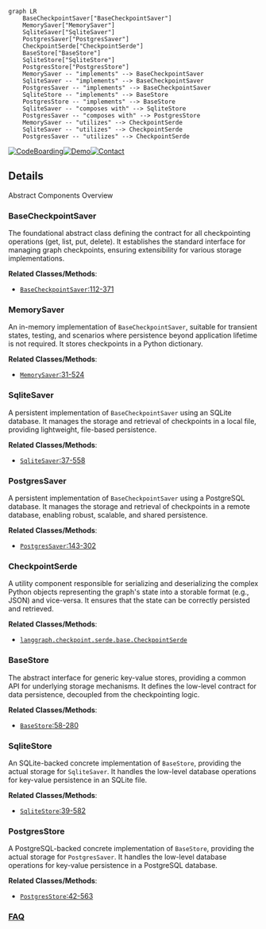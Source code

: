 ```mermaid
graph LR
    BaseCheckpointSaver["BaseCheckpointSaver"]
    MemorySaver["MemorySaver"]
    SqliteSaver["SqliteSaver"]
    PostgresSaver["PostgresSaver"]
    CheckpointSerde["CheckpointSerde"]
    BaseStore["BaseStore"]
    SqliteStore["SqliteStore"]
    PostgresStore["PostgresStore"]
    MemorySaver -- "implements" --> BaseCheckpointSaver
    SqliteSaver -- "implements" --> BaseCheckpointSaver
    PostgresSaver -- "implements" --> BaseCheckpointSaver
    SqliteStore -- "implements" --> BaseStore
    PostgresStore -- "implements" --> BaseStore
    SqliteSaver -- "composes with" --> SqliteStore
    PostgresSaver -- "composes with" --> PostgresStore
    MemorySaver -- "utilizes" --> CheckpointSerde
    SqliteSaver -- "utilizes" --> CheckpointSerde
    PostgresSaver -- "utilizes" --> CheckpointSerde
```

[![CodeBoarding](https://img.shields.io/badge/Generated%20by-CodeBoarding-9cf?style=flat-square)](https://github.com/CodeBoarding/GeneratedOnBoardings)[![Demo](https://img.shields.io/badge/Try%20our-Demo-blue?style=flat-square)](https://www.codeboarding.org/demo)[![Contact](https://img.shields.io/badge/Contact%20us%20-%20contact@codeboarding.org-lightgrey?style=flat-square)](mailto:contact@codeboarding.org)

## Details

Abstract Components Overview

### BaseCheckpointSaver
The foundational abstract class defining the contract for all checkpointing operations (get, list, put, delete). It establishes the standard interface for managing graph checkpoints, ensuring extensibility for various storage implementations.


**Related Classes/Methods**:

- <a href="https://github.com/langchain-ai/langgraph/blob/main/libs/checkpoint/langgraph/checkpoint/base/__init__.py#L112-L371" target="_blank" rel="noopener noreferrer">`BaseCheckpointSaver`:112-371</a>


### MemorySaver
An in-memory implementation of `BaseCheckpointSaver`, suitable for transient states, testing, and scenarios where persistence beyond application lifetime is not required. It stores checkpoints in a Python dictionary.


**Related Classes/Methods**:

- <a href="https://github.com/langchain-ai/langgraph/blob/main/libs/checkpoint/langgraph/checkpoint/memory/__init__.py#L31-L524" target="_blank" rel="noopener noreferrer">`MemorySaver`:31-524</a>


### SqliteSaver
A persistent implementation of `BaseCheckpointSaver` using an SQLite database. It manages the storage and retrieval of checkpoints in a local file, providing lightweight, file-based persistence.


**Related Classes/Methods**:

- <a href="https://github.com/langchain-ai/langgraph/blob/main/libs/checkpoint-sqlite/langgraph/checkpoint/sqlite/__init__.py#L37-L558" target="_blank" rel="noopener noreferrer">`SqliteSaver`:37-558</a>


### PostgresSaver
A persistent implementation of `BaseCheckpointSaver` using a PostgreSQL database. It manages the storage and retrieval of checkpoints in a remote database, enabling robust, scalable, and shared persistence.


**Related Classes/Methods**:

- <a href="https://github.com/langchain-ai/langgraph/blob/main/libs/checkpoint-postgres/langgraph/checkpoint/postgres/base.py#L143-L302" target="_blank" rel="noopener noreferrer">`PostgresSaver`:143-302</a>


### CheckpointSerde
A utility component responsible for serializing and deserializing the complex Python objects representing the graph's state into a storable format (e.g., JSON) and vice-versa. It ensures that the state can be correctly persisted and retrieved.


**Related Classes/Methods**:

- <a href="https://github.com/langchain-ai/langgraph/blob/main/libs/checkpoint/langgraph/checkpoint/serde/base.py" target="_blank" rel="noopener noreferrer">`langgraph.checkpoint.serde.base.CheckpointSerde`</a>


### BaseStore
The abstract interface for generic key-value stores, providing a common API for underlying storage mechanisms. It defines the low-level contract for data persistence, decoupled from the checkpointing logic.


**Related Classes/Methods**:

- <a href="https://github.com/langchain-ai/langgraph/blob/main/libs/checkpoint/langgraph/store/base/batch.py#L58-L280" target="_blank" rel="noopener noreferrer">`BaseStore`:58-280</a>


### SqliteStore
An SQLite-backed concrete implementation of `BaseStore`, providing the actual storage for `SqliteSaver`. It handles the low-level database operations for key-value persistence in an SQLite file.


**Related Classes/Methods**:

- <a href="https://github.com/langchain-ai/langgraph/blob/main/libs/checkpoint-sqlite/langgraph/store/sqlite/aio.py#L39-L582" target="_blank" rel="noopener noreferrer">`SqliteStore`:39-582</a>


### PostgresStore
A PostgreSQL-backed concrete implementation of `BaseStore`, providing the actual storage for `PostgresSaver`. It handles the low-level database operations for key-value persistence in a PostgreSQL database.


**Related Classes/Methods**:

- <a href="https://github.com/langchain-ai/langgraph/blob/main/libs/checkpoint-postgres/langgraph/store/postgres/aio.py#L42-L563" target="_blank" rel="noopener noreferrer">`PostgresStore`:42-563</a>




### [FAQ](https://github.com/CodeBoarding/GeneratedOnBoardings/tree/main?tab=readme-ov-file#faq)